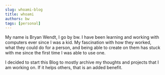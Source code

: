 ```yaml
---
slug: whoami-blog
title: whoami
authors: bw
tags: [personal]
---
```


My name is Bryan Wendt, I go by bw. I have been learning and working with computers ever since I was a kid. My fascination with how they worked, what they could do for a person, and being able to create on them has stuck with me since the first time I was able to use one.
<!-- truncate -->

I decided to start this Blog to mostly archive my thoughts and projects that I am working on. If it helps others, that is an added benefit.